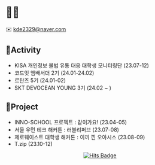 # 🎵📗
✉️ kde2329@naver.com

## 🌱Activity
- KISA 개인정보 불법 유통 대응 대학생 모니터링단 (23.07-12)
-  코드잇 앰배서더 2기 (24.01-24.02)
- 르탄즈 5기 (24.01-02)
-  SKT DEVOCEAN YOUNG 3기 (24.02 ~ )

## 💫Project

- INNO-SCHOOL 프로젝트 : 같이가요! (23.04-05)
- 서울 우먼 테크 해커톤 : 러블리퍼브 (23.07-08)
- 제로웨이스트 대학생 해커톤 : 이끼 낀 오아시스 (23.08-09)
- T.zip (23.10-12)

<div align="center">
  <a href="https://hits.seeyoufarm.com">
    <img src="https://hits.seeyoufarm.com/api/count/incr/badge.svg?url=https%3A%2F%2Fgithub.com%2Fgjbae1212%2Fhit-counter&count_bg=%231B2E8A&title_bg=%23555555&icon=postwoman.svg&icon_color=%23E7E7E7&title=%E2%99%A7&edge_flat=false" alt="Hits Badge" />
  </a>
</div>


<!--
**daeun088/daeun088** is a ✨ _special_ ✨ repository because its `README.md` (this file) appears on your GitHub profile.

Here are some ideas to get you started:

- 🔭 I’m currently working on ...
- 🌱 I’m currently learning ...
- 👯 I’m looking to collaborate on ...
- 🤔 I’m looking for help with ...
- 💬 Ask me about ...
- 📫 How to reach me: ...
- 😄 Pronouns: ...
- ⚡ Fun fact: ...
-->
